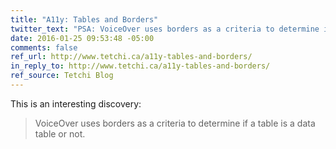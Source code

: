 ```yaml
---
title: "A11y: Tables and Borders"
twitter_text: "PSA: VoiceOver uses borders as a criteria to determine if a table is a data table or not"
date: 2016-01-25 09:53:48 -05:00
comments: false
ref_url: http://www.tetchi.ca/a11y-tables-and-borders/
in_reply_to: http://www.tetchi.ca/a11y-tables-and-borders/
ref_source: Tetchi Blog
---
```


This is an interesting discovery:

> VoiceOver uses borders as a criteria to determine if a table is a data table or not.